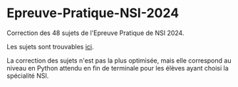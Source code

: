 # Epreuve-Pratique-NSI-2024
Correction des 48 sujets de l'Epreuve Pratique de NSI 2024.

Les sujets sont trouvables [ici](https://cyclades.education.gouv.fr/delos/public/listPublicECE).

La correction des sujets n'est pas la plus optimisée, mais elle correspond au niveau en Python attendu en fin de terminale pour les élèves ayant choisi la spécialité NSI.
